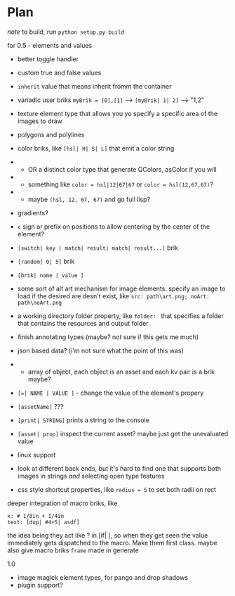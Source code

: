 # Plan

*note* to build, run `python setup.py build`


for 0.5 - elements and values
 - better toggle handler
 - custom true and false values
 - `inherit` value that means inherit fromm the container
 - variadic user briks `myBrik = [0],[1]` --> `[myBrik| 1| 2]` --> "1,2"
 - texture element type that allows you yo specify a specific area of the images to draw
 - polygons and polylines
 - color briks, like `[hsl| H| S| L]` that emit a color string
 - -  OR a distinct color type that generate QColors, asColor if you will
 - - something like `color = hsl|12|67|67` or `color = hsl(12,67,67)`?
 - - maybe `(hsl, 12, 67, 67)` and go full lisp?
 - gradients?
 - `c` sign or prefix on positions to allow centering by the center of the element?
 - `[switch| key | match| result| match| result...]` brik
 - `[random| 0| 5]` brik
 - `[brik| name | value ]`
 - some sort of alt art mechanism for image elements. specify an image to load if the desired are desn't exist, like `src: path\art.png; noArt: path\noArt.png`
 - a working directory folder property, like `folder: ` that specifies a folder that contains the resources and output folder
 - finish annotating types (maybe? not sure if this gets me much)
 - json based data? (i'm not sure what the point of this was)
 - - array of object, each object is an asset and each kv pair is a brik maybe?
 - `[=| NAME | VALUE ]` - change the value of the element's propery
 - `[assetName]` ???
 - `[print| STRING]` prints a string to the console
 - `[asset| prop]` inspect the current asset? maybe just get the unevaluated value

 - linux support
 - look at different back ends, but it's hard to find one that supports both images in strings *and* selecting open type features
 - css style shortcut properties, like `radius = 5` to set both radii on rect

deeper integration of macro briks, like 
    
    x: # 1/8in + 1/4in
    text: [dup| #4+5| asdf]
the idea being they act like ? in [if| ], so when they get seen the value immediately gets dispatched to the macro. Make them first class. 
maybe also give macro briks `frame` made in generate


1.0
 - image magick element types, for pango and drop shadows
 - plugin support?

